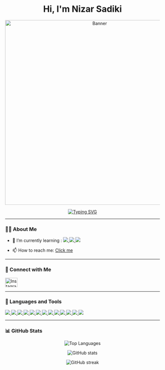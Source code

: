 <h1 align="center">Hi, I'm Nizar Sadiki</h1>


<p align="center">
  <img src="[https://i.imgur.com/dM7Thhn.png](https://media1.giphy.com/media/v1.Y2lkPTc5MGI3NjExY3Rmd2czeW9rOHFuaGkxYmo4eG8xdHozNXJ4ZDVuY2dzemM0ZG5oMCZlcD12MV9pbnRlcm5hbF9naWZfYnlfaWQmY3Q9Zw/12wK5ab2fH2OLm/giphy.gif)" alt="Banner" width="600"/>
</p>

<p align="center">
  <a href="#" target="_blank">
    <img src="https://readme-typing-svg.demolab.com?font=Exo+2&size=25&pause=1000&color=28A745&background=FFFFFF00&center=true&vCenter=true&width=435&lines=Full+Stack+Developer;Software+Engineer" alt="Typing SVG" />
  </a>
</p>


---

### 👨‍💻 About Me

- 🌱 I’m currently learning :  <a href="https://reactjs.org/" target="_blank">
    <img src="https://img.shields.io/badge/React-61DAFB?style=flat-square&logo=react&logoColor=black" />
  </a><a href="https://laravel.com/" target="_blank">
    <img src="https://img.shields.io/badge/Laravel-FF2D20?style=flat-square&logo=laravel&logoColor=white" />
  </a> <a href="https://www.typescriptlang.org/" target="_blank">
    <img src="https://img.shields.io/badge/TypeScript-3178C6?style=flat-square&logo=typescript&logoColor=white" />
  </a>

- 📫 How to reach me: <a href="mailto:god.nizaryt10@gmail.com" target="_blank">Click me</a>  

---

### 🤝 Connect with Me

<p align="left">
  <a href="https://instagram.com/p66px_" target="_blank">
    <img src="https://raw.githubusercontent.com/rahuldkjain/github-profile-readme-generator/master/src/images/icons/Social/instagram.svg" alt="Instagram" height="30" width="40" />
  </a>
</p>

---

### 🚀 Languages and Tools

<p align="left">

  <a href="https://developer.mozilla.org/en-US/docs/Web/HTML" target="_blank">
    <img src="https://img.shields.io/badge/HTML5-E34F26?style=flat-square&logo=html5&logoColor=white" />
  </a>

  <a href="https://developer.mozilla.org/en-US/docs/Web/CSS" target="_blank">
    <img src="https://img.shields.io/badge/CSS3-1572B6?style=flat-square&logo=css3&logoColor=white" />
  </a>

  <a href="https://developer.mozilla.org/en-US/docs/Web/JavaScript" target="_blank">
    <img src="https://img.shields.io/badge/JavaScript-F7DF1E?style=flat-square&logo=javascript&logoColor=black" />
  </a>

  <a href="https://reactjs.org/" target="_blank">
    <img src="https://img.shields.io/badge/React-61DAFB?style=flat-square&logo=react&logoColor=black" />
  </a>

  <a href="https://laravel.com/" target="_blank">
    <img src="https://img.shields.io/badge/Laravel-FF2D20?style=flat-square&logo=laravel&logoColor=white" />
  </a>

  <a href="https://www.typescriptlang.org/" target="_blank">
    <img src="https://img.shields.io/badge/TypeScript-3178C6?style=flat-square&logo=typescript&logoColor=white" />
  </a>

  <a href="https://www.php.net/" target="_blank">
    <img src="https://img.shields.io/badge/PHP-777BB4?style=flat-square&logo=php&logoColor=white" />
  </a>

  <a href="https://www.mysql.com/" target="_blank">
    <img src="https://img.shields.io/badge/MySQL-4479A1?style=flat-square&logo=mysql&logoColor=white" />
  </a>

  <a href="https://www.mongodb.com/" target="_blank">
    <img src="https://img.shields.io/badge/MongoDB-47A248?style=flat-square&logo=mongodb&logoColor=white" />
  </a>

  <a href="https://www.linux.org/" target="_blank">
    <img src="https://img.shields.io/badge/Linux-FCC624?style=flat-square&logo=linux&logoColor=black" />
  </a>

  <a href="https://git-scm.com/" target="_blank">
    <img src="https://img.shields.io/badge/Git-F05032?style=flat-square&logo=git&logoColor=white" />
  </a>

  <a href="https://www.figma.com/" target="_blank">
    <img src="https://img.shields.io/badge/Figma-F24E1E?style=flat-square&logo=figma&logoColor=white" />
  </a>

  <a href="https://getbootstrap.com/" target="_blank">
    <img src="https://img.shields.io/badge/Bootstrap-7952B3?style=flat-square&logo=bootstrap&logoColor=white" />
  </a>

</p>

---

### 📊 GitHub Stats

<p align="center">
  <img src="https://github-readme-stats.vercel.app/api/top-langs?username=nzrrs&show_icons=true&locale=en&layout=compact&theme=github_dark" alt="Top Languages" />
</p>

<p align="center">
  <img src="https://github-readme-stats.vercel.app/api?username=nzrrs&show_icons=true&locale=en&theme=github_dark" alt="GitHub stats" />
</p>

<p align="center">
  <img src="https://github-readme-streak-stats.herokuapp.com/?user=nzrrs&theme=github-dark-blue" alt="GitHub streak" />
</p>
